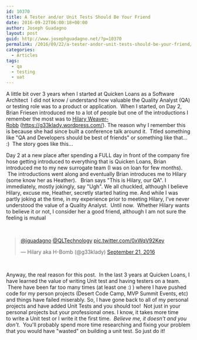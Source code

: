 ```yaml
---
id: 10370
title: A Tester and/or Unit Tests Should Be Your Friend
date: 2016-09-22T06:00:18+00:00
author: Joseph Guadagno
layout: post
guid: http://www.josephguadagno.net/?p=10370
permalink: /2016/09/22/a-tester-andor-unit-tests-should-be-your-friend/
categories:
  - Articles
tags:
  - qa
  - testing
  - uat
---
```

A little bit over 3 years when I started at Quicken Loans as a Software Architect  I did not know / understand how valuable the Quality Analyst (QA) or testing role was to a product or application.  When I started, on Day 2, Brian Friesen introduced me to a lot of people but one of the introductions I remember the most was to <a href="http://www.twitter.com/g33klady">Hilary Weaver-Robb</a> (<a href="https://g33klady.wordpress.com/">https://g33klady.wordpress.com/</a>). The reason why I remember this is because she had since built a conference talk around it.  Titled something like "QA and Developers should be best of friends" or something like that... :)  The story goes like this...

Day 2 at a new place after spending a FULL day in front of the company fire hose getting introduced to everything that is Quicken Loans, Brian introduced me to my new surrogate team (I was on loan for few months).  The introductions went along and eventually Brian introduces me to Hilary (some know her as Heather).   Brian says "This is Hilary, our QA". I immediately, mostly jokingly, say "Ugh". We all chuckled, although I believe Hilary, excuse me, Heather, secretly started hating me. And while I was partly joking at the time, in my experience prior to meeting Hilary, I've never understood the value of a Quality Analyst.  Until now.  Whether Hilary wants to believe it or not, I consider her a good friend, although I am not sure the feeling is mutual

&nbsp;
<blockquote class="twitter-tweet" data-partner="tweetdeck">
<p dir="ltr" lang="und"><a href="https://twitter.com/jguadagno">@jguadagno</a> <a href="https://twitter.com/QLTechnology">@QLTechnology</a> <a href="https://t.co/0xWqV92Key">pic.twitter.com/0xWqV92Key</a></p>
— Hilary aka H-Bomb (@g33klady) <a href="https://twitter.com/g33klady/status/778664643116011521">September 21, 2016</a></blockquote>
<script async src="//platform.twitter.com/widgets.js" charset="utf-8"></script>

&nbsp;

Anyway, the real reason for this post.  In the last 3 years at Quicken Loans, I have learned the value of writing Unit test and having testers on a team.  There have been far too many times (at least one :) ) where I have pushed code for my person projects (Desert Code Camp, MVP Summit Events, etc) and things have failed miserably. So, I have gone back to all of my personal projects and have added Unit Tests and you should too!  Not just in your personal projects but your professional ones. I know, it takes more time to write a Unit test or I write it the first time.  <em>Believe me, it doesn't and you don't</em>.  You'll probably spend more time researching and fixing your problem that you would have "wasted" on building a unit test. So just do it!

&nbsp;

&nbsp;